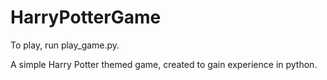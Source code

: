 HarryPotterGame
===============

To play, run play_game.py.

A simple Harry Potter themed game, created to gain experience in python.
